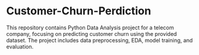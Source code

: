 # Customer-Churn-Perdiction
This repository contains Python Data Analysis project for a telecom company, focusing on predicting customer churn using the provided dataset. The project includes data preprocessing, EDA, model training, and evaluation.
